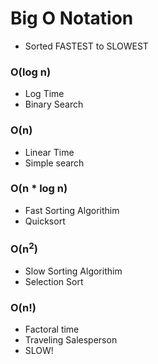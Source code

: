 # Big O Notation

- Sorted FASTEST to SLOWEST

### O(log n)
- Log Time
- Binary Search

### O(n)
- Linear Time
- Simple search

### O(n * log n)
- Fast Sorting Algorithim
- Quicksort

### O(n<sup>2</sup>)
- Slow Sorting Algorithim
- Selection Sort

### O(n!)
- Factoral time
- Traveling Salesperson
- SLOW!
